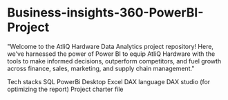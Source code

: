 # Business-insights-360-PowerBI-Project
"Welcome to the AtliQ Hardware Data Analytics project repository! Here, we've harnessed the power of Power BI to equip AtliQ Hardware with the tools to make informed decisions, outperform competitors, and fuel growth across finance, sales, marketing, and supply chain management."

Tech stacks
SQL
PowerBi Desktop
Excel
DAX language
DAX studio (for optimizing the report)
Project charter file

